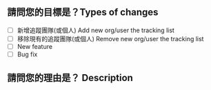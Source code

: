 <!--- 新增追蹤團隊或是個人 -->

## 請問您的目標是？Types of changes

- [ ] 新增追蹤團隊(或個人) Add new org/user the tracking list
- [ ] 移除現有的追蹤團隊(或個人) Remove new org/user the tracking list
- [ ] New feature
- [ ] Bug fix

## 請問您的理由是？ Description

<!--- 如果是新增，請附上相關g0v證明. ex: 共筆連結，提案連結或是活動紀錄 -->

<!--- 如果是移除，請敘述理由. ex: 這個repo並不是g0v相關專案 or 這個repo已經被刪除... -->
